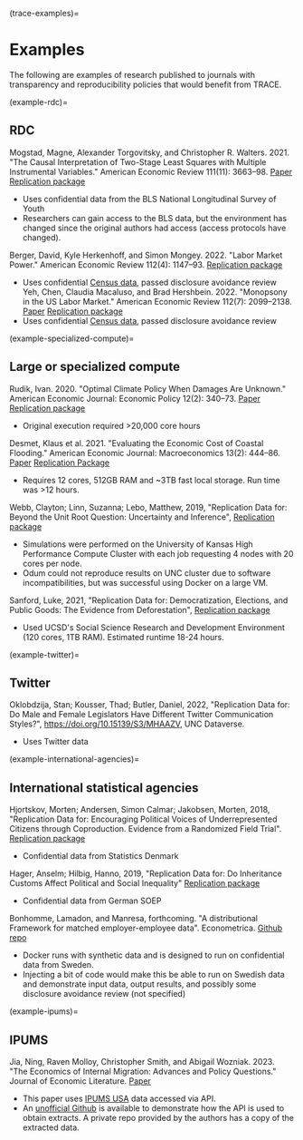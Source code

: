 (trace-examples)=
# Examples

The following are examples of research published to journals with transparency
and reproducibility policies that would benefit from TRACE. 

(example-rdc)=
## RDC 

Mogstad, Magne, Alexander Torgovitsky, and Christopher R. Walters. 2021. "The
Causal Interpretation of Two-Stage Least Squares with Multiple Instrumental
Variables." American Economic Review 111(11): 3663–98.
[Paper](https://doi.org/10.1257/aer.20190221) [Replication
package](https://doi.org/10.3886/E135041V1)

* Uses confidential data from the BLS National Longitudinal Survey of Youth
* Researchers can gain access to the BLS data, but the environment has changed
  since the original authors had access (access protocols have changed).

Berger, David, Kyle Herkenhoff, and Simon Mongey. 2022. "Labor Market Power."
American Economic Review 112(4): 1147–93. [Replication
package](https://doi.org/10.3886/E154241V2)
* Uses confidential [Census data](caseprofile-rdc), passed disclosure avoidance review
Yeh, Chen, Claudia Macaluso, and Brad Hershbein. 2022. "Monopsony in the US
Labor Market." American Economic Review 112(7): 2099–2138.
[Paper](https://www.aeaweb.org/articles?id=10.1257/aer.20200025) [Replication
package](https://doi.org/10.3886/E162581V1)
* Uses confidential [Census data](caseprofile-rdc), passed disclosure avoidance review


(example-specialized-compute)=
## Large or specialized compute

Rudik, Ivan. 2020. "Optimal Climate Policy When Damages Are Unknown." American
Economic Journal: Economic Policy 12(2): 340–73. [Paper](https://doi.org/10.1257/pol.20160541) [Replication
package](https://doi.org/10.3886/E111185V1)
* Original execution required >20,000 core hours

Desmet, Klaus et al. 2021. "Evaluating the Economic Cost of Coastal Flooding."
American Economic Journal: Macroeconomics 13(2): 444–86.
[Paper](https://doi.org/10.1257/mac.20180366)
[Replication Package](https://doi.org/10.3886/E117946V1)
* Requires 12 cores, 512GB RAM and ~3TB fast local storage. Run time was >12 hours.

Webb, Clayton; Linn, Suzanna; Lebo, Matthew, 2019, "Replication Data for: Beyond
the Unit Root Question: Uncertainty and Inference",
[Replication package](https://doi.org/10.7910/DVN/ZBRTJH)
* Simulations were performed on the University of Kansas High Performance
  Compute Cluster with each job requesting 4 nodes with 20 cores per node.
* Odum could not reproduce results on UNC cluster due to software
  incompatibilities, but was successful using Docker on a large VM.

Sanford, Luke, 2021, "Replication Data for: Democratization, Elections, and
Public Goods: The Evidence from Deforestation",
[Replication package](https://doi.org/10.7910/DVN/EF7R0Z)
* Used UCSD's Social Science Research and Development Environment (120 cores,
  1TB RAM). Estimated runtime 18-24 hours.

(example-twitter)=
## Twitter
Oklobdzija, Stan; Kousser, Thad; Butler, Daniel, 2022, "Replication Data for: Do
Male and Female Legislators Have Different Twitter Communication Styles?",
https://doi.org/10.15139/S3/MHAAZV, UNC Dataverse.
* Uses Twitter data

(example-international-agencies)=
## International statistical agencies

Hjortskov, Morten; Andersen, Simon Calmar; Jakobsen, Morten, 2018, "Replication
Data for: Encouraging Political Voices of Underrepresented Citizens through
Coproduction. Evidence from a Randomized Field Trial". [Replication
package](https://doi.org/10.7910/DVN/MZKJDR)
* Confidential data from Statistics Denmark

Hager, Anselm; Hilbig, Hanno, 2019, "Replication Data for: Do Inheritance
Customs Affect Political and Social Inequality" [Replication
package](https://doi.org/10.7910/DVN/ZUH3UG)
* Confidential data from German SOEP

Bonhomme, Lamadon, and Manresa, forthcoming. "A distributional Framework for
matched employer-employee data". Econometrica. [Github
repo](https://github.com/tlamadon/blm-replicate)
* Docker runs with synthetic data and is designed to run on confidential data
  from Sweden.
* Injecting a bit of code would make this be able to run on Swedish data and 
  demonstrate input data, output results, and possibly some disclosure avoidance 
  review (not specified)


(example-ipums)=
## IPUMS

Jia, Ning, Raven Molloy, Christopher Smith, and Abigail Wozniak. 2023. "The
Economics of Internal Migration: Advances and Policy Questions." Journal of
Economic Literature.
[Paper](https://www.aeaweb.org/articles?id=10.1257/jel.20211623)

* This paper uses [IPUMS USA](caseprofile-ipums) data accessed via API. 
* An [unofficial Github](https://github.com/AEADataEditor/JEL-2021-162) is
  available to demonstrate how the API is used to obtain extracts. A private
  repo provided by the authors has a copy of the extracted data.

